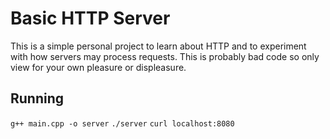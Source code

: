 # Basic HTTP Server

This is a simple personal project to learn about HTTP and to experiment with how servers may process requests. This is probably bad code so only view for your own pleasure or displeasure.

## Running

`g++ main.cpp -o server`
`./server`
`curl localhost:8080`
